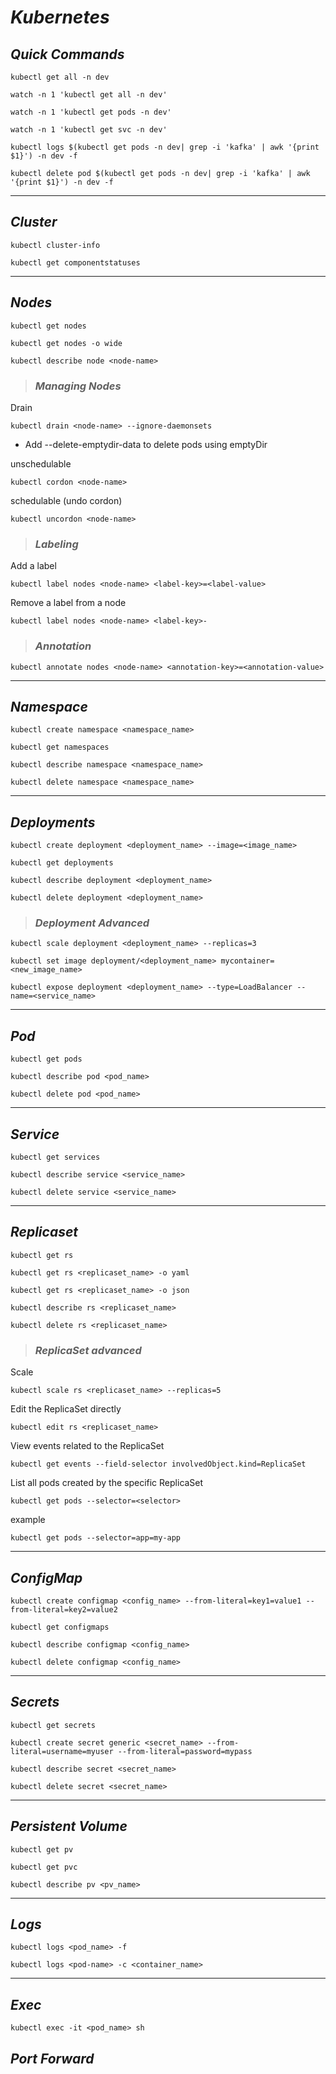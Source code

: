 # _Kubernetes_

## _Quick Commands_

```
kubectl get all -n dev
```

```
watch -n 1 'kubectl get all -n dev'
```

```
watch -n 1 'kubectl get pods -n dev'
```

```
watch -n 1 'kubectl get svc -n dev'
```

```
kubectl logs $(kubectl get pods -n dev| grep -i 'kafka' | awk '{print $1}') -n dev -f
```

```
kubectl delete pod $(kubectl get pods -n dev| grep -i 'kafka' | awk '{print $1}') -n dev -f
```

----

## _Cluster_

```
kubectl cluster-info
```

```
kubectl get componentstatuses
```

----

## _Nodes_

```
kubectl get nodes
```

```
kubectl get nodes -o wide 
```

```
kubectl describe node <node-name>
```

> ### _Managing Nodes_

Drain

```
kubectl drain <node-name> --ignore-daemonsets
```

* Add --delete-emptydir-data to delete pods using emptyDir

unschedulable

```
kubectl cordon <node-name>
```

schedulable (undo cordon)

```
kubectl uncordon <node-name>
```

> ### _Labeling_ 

Add a label

```
kubectl label nodes <node-name> <label-key>=<label-value>
```

Remove a label from a node

```
kubectl label nodes <node-name> <label-key>-
```

> ### _Annotation_

```
kubectl annotate nodes <node-name> <annotation-key>=<annotation-value>
```

----

## _Namespace_

```
kubectl create namespace <namespace_name>
```

```
kubectl get namespaces
```

```
kubectl describe namespace <namespace_name>
```

```
kubectl delete namespace <namespace_name>
```

----

## _Deployments_

```
kubectl create deployment <deployment_name> --image=<image_name>
```

```
kubectl get deployments
```

```
kubectl describe deployment <deployment_name>
```

```
kubectl delete deployment <deployment_name>
```

> ### _Deployment Advanced_

```
kubectl scale deployment <deployment_name> --replicas=3
```

```
kubectl set image deployment/<deployment_name> mycontainer=<new_image_name>
```

```
kubectl expose deployment <deployment_name> --type=LoadBalancer --name=<service_name>
```

----

## _Pod_

```
kubectl get pods
```

```
kubectl describe pod <pod_name>
```

```
kubectl delete pod <pod_name>
```

----

## _Service_

```
kubectl get services
```

```
kubectl describe service <service_name>
```

```
kubectl delete service <service_name>
```

----

## _Replicaset_

```
kubectl get rs
```

```
kubectl get rs <replicaset_name> -o yaml
```

```
kubectl get rs <replicaset_name> -o json
```

```
kubectl describe rs <replicaset_name>
```

```
kubectl delete rs <replicaset_name>
```

> ### _ReplicaSet advanced_

Scale

```
kubectl scale rs <replicaset_name> --replicas=5
```

Edit the ReplicaSet directly

```
kubectl edit rs <replicaset_name>
```

View events related to the ReplicaSet

```
kubectl get events --field-selector involvedObject.kind=ReplicaSet
```

List all pods created by the specific ReplicaSet

```
kubectl get pods --selector=<selector>
```

example

```
kubectl get pods --selector=app=my-app
```

----

## _ConfigMap_

```
kubectl create configmap <config_name> --from-literal=key1=value1 --from-literal=key2=value2
```

```
kubectl get configmaps
```

```
kubectl describe configmap <config_name>
```

```
kubectl delete configmap <config_name>
```

----

## _Secrets_

```
kubectl get secrets
```

```
kubectl create secret generic <secret_name> --from-literal=username=myuser --from-literal=password=mypass
```

```
kubectl describe secret <secret_name>
```

```
kubectl delete secret <secret_name>
```

----

## _Persistent Volume_

```
kubectl get pv
```

```
kubectl get pvc
```

```
kubectl describe pv <pv_name>
```

----

## _Logs_

```
kubectl logs <pod_name> -f
```

```
kubectl logs <pod-name> -c <container_name>
```

----

## _Exec_

```
kubectl exec -it <pod_name> sh
```

## _Port Forward_

